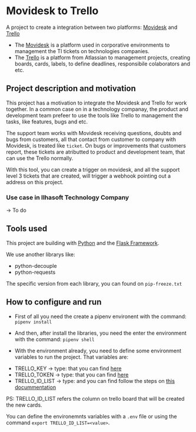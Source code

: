 # Movidesk to Trello
A project to create a integration between two platforms: [Movidesk](https://www.movidesk.com/) and [Trello](https://trello.com/)

- The [Movidesk](https://www.movidesk.com/) is a platform used in corporative environments to management the TI tickets on technologies companies.
- The [Trello](https://trello.com/) is a platform from Atlassian to management projects, creating boards, cards, labels, to define deadlines, responsibile colaborators and etc.

## Project description and motivation

This project has a motivation to integrate the Movidesk and Trello for work together. In a common case on in a  technology companay, the product and development team prefeer to use the tools like Trello to management the tasks, like features, bugs and etc. 

The support team works with Movidesk receiving questions, doubts and bugs from customers, all that contact from customer to company with Movidesk, is treated like `ticket`. On bugs or improvements that customers report, these tickets are atributted to product and development team, that can use the Trello normally.

With this tool, you can create a trigger on movidesk, and all the support level 3 tickets that are created, will trigger a webhook pointing out a address on this project.


### Use case in Ilhasoft Technology Company
-> To do


## Tools used
This project are building with [Python](https://www.python.org/) and the [Flask Framework](https://flask.palletsprojects.com/en/1.1.x/).

We use another librarys like:
- python-decouple
- python-requests

The specific version from each library, you can found on `pip-freeze.txt`

## How to configure and run
- First of all you need the create a pipenv environent with the command:
`pipenv install`
- And then, after install the libraries, you need the enter the environment with the command:
`pipenv shell`

- With the environment already, you need to define some environment variables to run the project. That variables are:
 * TRELLO_KEY -> type: <string> that you can find [here](https://trello.com/app-key)
 * TRELLO_TOKEN -> type: <string> that you can find [here](https://trello.com/app-key)
 * TRELLO_ID_LIST -> type: <string> and you can find follow the steps on [this docummentation](https://www.mangoblogger.com/blog/how-to-get-the-list-id-from-the-trello-api-board/)

 PS: TRELLO_ID_LIST refers the column on trello board that will be created the new cards.
 
 
 You can define the environemnts variables with a `.env` file or using the command `export TRELLO_ID_LIST=<value>`.


